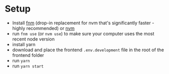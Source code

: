# Setup

- Install [fnm](https://github.com/Schniz/fnm) (drop-in replacement for nvm that's significantly faster - highly recommended) or [nvm](https://github.com/nvm-sh/nvm)
- run `fnm use` (or `nvm use`) to make sure your computer uses the most recent node version
- install yarn
- download and place the frontend `.env.development` file in the root of the frontend folder
- run `yarn`
- run `yarn start`
